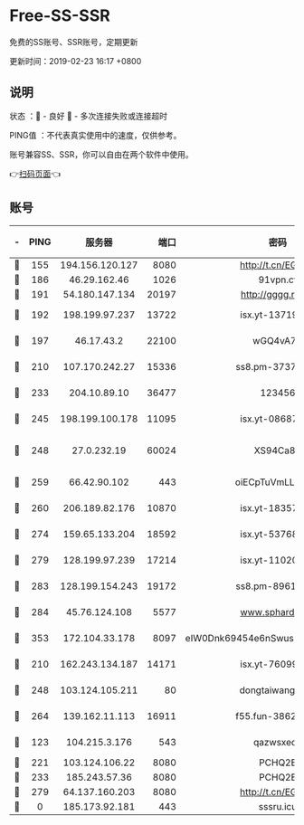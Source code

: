 # Free-SS-SSR

免费的SS账号、SSR账号，定期更新

更新时间：2019-02-23 16:17 +0800

## 说明

状态     ：🙂 - 良好 🙁 - 多次连接失败或连接超时

PING值   ：不代表真实使用中的速度，仅供参考。

账号兼容SS、SSR，你可以自由在两个软件中使用。

👉[扫码页面](https://liesauer.github.io/free-ss-ssr.github.io/)👈

## 账号

|-|PING|服务器|端口|密码|加密方式|区域|
|:----:|:----:|:-----:|-----:|:----:|:----:|:----:|
|🙂|155|194.156.120.127|8080|http://t.cn/EGJIyrl|rc4-md5|RU|
|🙂|186|46.29.162.46|1026|91vpn.cf|rc4-md5|RU|
|🙂|191|54.180.147.134|20197|http://gggg.rocks|chacha20|KR|
|🙂|192|198.199.97.237|13722|isx.yt-13719964|aes-256-cfb|US|
|🙂|197|46.17.43.2|22100|wGQ4vA7D|aes-256-gcm|RU|
|🙂|210|107.170.242.27|15336|ss8.pm-37378232|aes-256-cfb|US|
|🙂|233|204.10.89.10|36477|123456|aes-256-cfb|US|
|🙂|245|198.199.100.178|11095|isx.yt-08687523|aes-256-cfb|US|
|🙂|248|27.0.232.19|60024|XS94Ca8K|xchacha20-ietf-poly1305|HK|
|🙂|259|66.42.90.102|443|oiECpTuVmLLxk4Ts|aes-256-cfb|US|
|🙂|260|206.189.82.176|10870|isx.yt-18357670|aes-256-cfb|SG|
|🙂|274|159.65.133.204|18592|isx.yt-53768973|aes-256-cfb|SG|
|🙂|279|128.199.97.239|17214|isx.yt-11020903|aes-256-cfb|SG|
|🙂|283|128.199.154.243|19172|ss8.pm-89617917|aes-256-cfb|SG|
|🙂|284|45.76.124.108|5577|www.sphard.com|aes-256-cfb|AU|
|🙂|353|172.104.33.178|8097|eIW0Dnk69454e6nSwuspv9DmS201tQ0D|aes-256-cfb|SG|
|🙂|210|162.243.134.187|14171|isx.yt-76099235|aes-256-cfb|US|
|🙂|248|103.124.105.211|80|dongtaiwang.com|aes-256-cfb|US|
|🙂|264|139.162.11.113|16911|f55.fun-38620708|aes-256-cfb|SG|
|🙁|123|104.215.3.176|543|qazwsxedc|aes-256-gcm|JP|
|🙁|221|103.124.106.22|8080|PCHQ2E|rc4-md5|US|
|🙁|233|185.243.57.36|8080|PCHQ2E|rc4-md5|US|
|🙁|279|64.137.160.203|8080|http://t.cn/EGJIyrl|rc4-md5|CA|
|🙁|0|185.173.92.181|443|sssru.icu|rc4-md5|RU|
